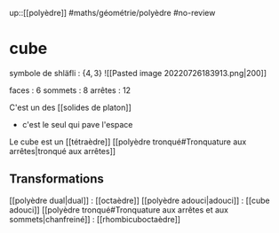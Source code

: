 up::[[polyèdre]]
#maths/géométrie/polyèdre #no-review 
# cube
symbole de shläfli : $\{4, 3\}$
![[Pasted image 20220726183913.png|200]]

faces : 6
sommets : 8
arrêtes : 12

C'est un des [[solides de platon]]
 - c'est le seul qui pave l'espace

Le cube est un [[tétraèdre]] [[polyèdre tronqué#Tronquature aux arrêtes|tronqué aux arrêtes]]

## Transformations
[[polyèdre dual|dual]] : [[octaèdre]]
[[polyèdre adouci|adouci]] : [[cube adouci]]
[[polyèdre tronqué#Tronquature aux arrêtes et aux sommets|chanfreiné]] : [[rhombicuboctaèdre]]

